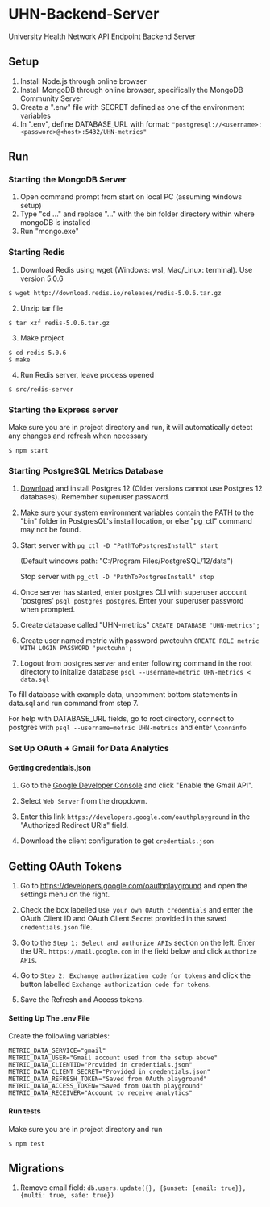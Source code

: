 # UHN-Backend-Server

University Health Network API Endpoint Backend Server

## Setup

1. Install Node.js through online browser
2. Install MongoDB through online browser, specifically the MongoDB Community Server
3. Create a ".env" file with SECRET defined as one of the environment variables
4. In ".env", define DATABASE_URL with format: `"postgresql://<username>:<password>@<host>:5432/UHN-metrics"`

## Run

### Starting the MongoDB Server

1. Open command prompt from start on local PC (assuming windows setup)
2. Type "cd ..." and replace "..." with the bin folder directory within where mongoDB is installed
3. Run "mongo.exe"

### Starting Redis

1. Download Redis using wget (Windows: wsl, Mac/Linux: terminal). Use version 5.0.6

```(bash)
$ wget http://download.redis.io/releases/redis-5.0.6.tar.gz
```

2. Unzip tar file

```(bash)
$ tar xzf redis-5.0.6.tar.gz
```

3. Make project

```(bash)
$ cd redis-5.0.6
$ make
```

4. Run Redis server, leave process opened

```(bash)
$ src/redis-server
```

### Starting the Express server

Make sure you are in project directory and run, it will automatically detect any changes and refresh when necessary

```(bash)
$ npm start
```

### Starting PostgreSQL Metrics Database
1. [Download](https://www.postgresql.org/download/) and install Postgres 12 (Older versions cannot use Postgres 12 databases). Remember superuser password.

2. Make sure your system environment variables contain the PATH to the "bin" folder in PostgresQL's install location, or else "pg_ctl" command may not be found.

3. Start server with `pg_ctl -D "PathToPostgresInstall" start` 

    (Default windows path: "C:/Program Files/PostgreSQL/12/data")

    Stop server with `pg_ctl -D "PathToPostgresInstall" stop`

4. Once server has started, enter postgres CLI with superuser account 'postgres' `psql postgres postgres`. Enter your superuser password when prompted. 

5. Create database called "UHN-metrics" `CREATE DATABASE "UHN-metrics";`

6. Create user named metric with password pwctcuhn `CREATE ROLE metric WITH LOGIN PASSWORD 'pwctcuhn';`

7. Logout from postgres server and enter following command in the root directory to initalize database `psql --username=metric UHN-metrics < data.sql`

To fill database with example data, uncomment bottom statements in data.sql and run command from step 7.

For help with DATABASE_URL fields, go to root directory, connect to postgres with `psql --username=metric UHN-metrics` and enter `\conninfo`


### Set Up OAuth + Gmail for Data Analytics
#### Getting credentials.json
1. Go to the [Google Developer Console](https://developers.google.com/gmail/api/quickstart/nodejs) and click "Enable the Gmail API".

2. Select `Web Server` from the dropdown.

3. Enter this link `https://developers.google.com/oauthplayground` in the "Authorized Redirect URIs" field.

4. Download the client configuration to get `credentials.json`

## Getting OAuth Tokens

1. Go to https://developers.google.com/oauthplayground and open the settings menu on the right.

2. Check the box labelled `Use your own OAuth credentials` and enter the OAuth Client ID and OAuth Client Secret provided in the saved `credentials.json` file.

3. Go to the `Step 1: Select and authorize APIs` section on the left. Enter the URL `https://mail.google.com` in the field below and click `Authorize APIs`.

4. Go to `Step 2: Exchange authorization code for tokens` and click the button labelled `Exchange authorization code for tokens`.

5. Save the Refresh and Access tokens.

#### Setting Up The .env File

Create the following variables:

    METRIC_DATA_SERVICE="gmail"
    METRIC_DATA_USER="Gmail account used from the setup above"
    METRIC_DATA_CLIENTID="Provided in credentials.json" 
    METRIC_DATA_CLIENT_SECRET="Provided in credentials.json"
    METRIC_DATA_REFRESH_TOKEN="Saved from OAuth playground"
    METRIC_DATA_ACCESS_TOKEN="Saved from OAuth playground"
    METRIC_DATA_RECEIVER="Account to receive analytics"

#### Run tests

Make sure you are in project directory and run

```(bash)
$ npm test
```

## Migrations

1. Remove email field: `db.users.update({}, {$unset: {email: true}}, {multi: true, safe: true}) `
